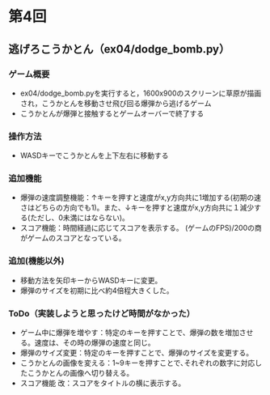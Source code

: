 # 第4回
## 逃げろこうかとん（ex04/dodge_bomb.py）
### ゲーム概要
- ex04/dodge_bomb.pyを実行すると，1600x900のスクリーンに草原が描画され，こうかとんを移動させ飛び回る爆弾から逃げるゲーム
- こうかとんが爆弾と接触するとゲームオーバーで終了する

### 操作方法
- WASDキーでこうかとんを上下左右に移動する

### 追加機能
- 爆弾の速度調整機能：↑キーを押すと速度がx,y方向共に1増加する(初期の速さはどちらの方向でも1)。また、↓キーを押すと速度がx,y方向共に１減少する(ただし、0未満にはならない)。
-  スコア機能：時間経過に応じてスコアを表示する。 (ゲームのFPS)/200の商がゲームのスコアとなっている。

### 追加(機能以外)
- 移動方法を矢印キーからWASDキーに変更。
- 爆弾のサイズを初期に比べ約4倍程大きくした。

### ToDo（実装しようと思ったけど時間がなかった）
- ゲーム中に爆弾を増やす：特定のキーを押すことで、爆弾の数を増加させる。速度は、その時の爆弾の速度と同じ。
- 爆弾のサイズ変更：特定のキーを押すことで、爆弾のサイズを変更する。
- こうかとんの画像を変える：1~9キーを押すことで､それぞれの数字に対応したこうかとんの画像へ切り替える。
- スコア機能 改：スコアをタイトルの横に表示する。
